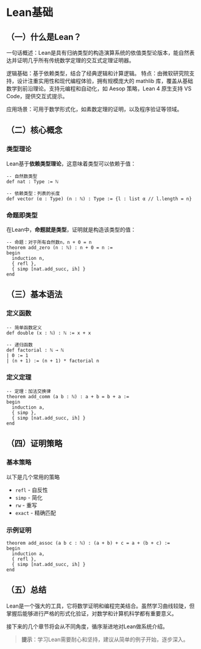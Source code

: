 # Lean基础



## （一）什么是Lean？

一句话概述：Lean是具有归纳类型的构造演算系统的依值类型论版本，能自然表达并证明几乎所有传统数学定理的交互式定理证明器。

逻辑基础：基于依赖类型，结合了经典逻辑和计算逻辑。
特点：由微软研究院支持，设计注重实用性和现代编程体验，拥有规模庞大的 mathlib 库，覆盖从基础数学到前沿理论。支持元编程和自动化，如 Aesop 策略，Lean 4 原生支持 VS Code，提供交互式提示。

应用场景：可用于数学形式化，如素数定理的证明，以及程序验证等领域。


## （二）核心概念

### 类型理论
Lean基于**依赖类型理论**，这意味着类型可以依赖于值：

```lean
-- 自然数类型
def nat : Type := ℕ

-- 依赖类型：列表的长度
def vector (α : Type) (n : ℕ) : Type := {l : list α // l.length = n}
```

### 命题即类型
在Lean中，**命题就是类型**，证明就是构造该类型的值：

```lean
-- 命题：对于所有自然数n，n + 0 = n
theorem add_zero (n : ℕ) : n + 0 = n :=
begin
  induction n,
  { refl },
  { simp [nat.add_succ, ih] }
end
```

## （三）基本语法

### 定义函数
```lean
-- 简单函数定义
def double (x : ℕ) : ℕ := x + x

-- 递归函数
def factorial : ℕ → ℕ
| 0 := 1
| (n + 1) := (n + 1) * factorial n
```

### 定义定理
```lean
-- 定理：加法交换律
theorem add_comm (a b : ℕ) : a + b = b + a :=
begin
  induction a,
  { simp },
  { simp [nat.add_succ, ih] }
end
```

## （四）证明策略

### 基本策略
以下是几个常用的策略
- `refl` - 自反性
- `simp` - 简化
- `rw` - 重写
- `exact` - 精确匹配

### 示例证明
```lean
theorem add_assoc (a b c : ℕ) : (a + b) + c = a + (b + c) :=
begin
  induction a,
  { refl },
  { simp [nat.add_succ, ih] }
end
```

## （五）总结

Lean是一个强大的工具，它将数学证明和编程完美结合。虽然学习曲线较陡，但掌握后能够进行严格的形式化验证，对数学和计算机科学都有重要意义。

接下来的几个章节将会从不同角度，循序渐进地对Lean做系统介绍。

> **提示**：学习Lean需要耐心和坚持，建议从简单的例子开始，逐步深入。

